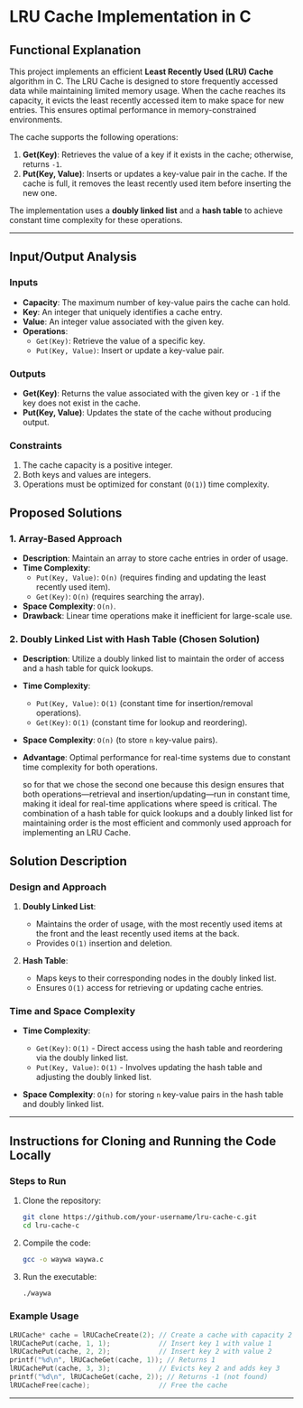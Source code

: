 # LRU Cache Implementation in C

## Functional Explanation

This project implements an efficient **Least Recently Used (LRU) Cache** algorithm in C. The LRU Cache is designed to store frequently accessed data while maintaining limited memory usage. When the cache reaches its capacity, it evicts the least recently accessed item to make space for new entries. This ensures optimal performance in memory-constrained environments.

The cache supports the following operations:
1. **Get(Key)**: Retrieves the value of a key if it exists in the cache; otherwise, returns `-1`.
2. **Put(Key, Value)**: Inserts or updates a key-value pair in the cache. If the cache is full, it removes the least recently used item before inserting the new one.

The implementation uses a **doubly linked list** and a **hash table** to achieve constant time complexity for these operations.

---
## Input/Output Analysis

### Inputs
- **Capacity**: The maximum number of key-value pairs the cache can hold.
- **Key**: An integer that uniquely identifies a cache entry.
- **Value**: An integer value associated with the given key.
- **Operations**:
  - `Get(Key)`: Retrieve the value of a specific key.
  - `Put(Key, Value)`: Insert or update a key-value pair.

### Outputs
- **Get(Key)**: Returns the value associated with the given key or `-1` if the key does not exist in the cache.
- **Put(Key, Value)**: Updates the state of the cache without producing output.

### Constraints
1. The cache capacity is a positive integer.
2. Both keys and values are integers.
3. Operations must be optimized for constant (`O(1)`) time complexity.

## Proposed Solutions

### 1. Array-Based Approach
- **Description**: Maintain an array to store cache entries in order of usage.
- **Time Complexity**:
  - `Put(Key, Value)`: `O(n)` (requires finding and updating the least recently used item).
  - `Get(Key)`: `O(n)` (requires searching the array).
- **Space Complexity**: `O(n)`.
- **Drawback**: Linear time operations make it inefficient for large-scale use.

### 2. Doubly Linked List with Hash Table (Chosen Solution)
- **Description**: Utilize a doubly linked list to maintain the order of access and a hash table for quick lookups.
- **Time Complexity**:
  - `Put(Key, Value)`: `O(1)` (constant time for insertion/removal operations).
  - `Get(Key)`: `O(1)` (constant time for lookup and reordering).
- **Space Complexity**: `O(n)` (to store `n` key-value pairs).
- **Advantage**: Optimal performance for real-time systems due to constant time complexity for both operations.
  
   so for that we chose the second one because this design ensures that both operations—retrieval and insertion/updating—run in constant time, making it ideal for real-time applications where speed is critical.     The combination of a hash table for quick lookups and a doubly linked list for maintaining order is the most efficient and commonly used approach for implementing an LRU Cache.

## Solution Description

### Design and Approach
1. **Doubly Linked List**: 
   - Maintains the order of usage, with the most recently used items at the front and the least recently used items at the back.
   - Provides `O(1)` insertion and deletion.

2. **Hash Table**:
   - Maps keys to their corresponding nodes in the doubly linked list.
   - Ensures `O(1)` access for retrieving or updating cache entries.

### Time and Space Complexity
- **Time Complexity**:
  - `Get(Key)`: `O(1)` - Direct access using the hash table and reordering via the doubly linked list.
  - `Put(Key, Value)`: `O(1)` - Involves updating the hash table and adjusting the doubly linked list.

- **Space Complexity**: `O(n)` for storing `n` key-value pairs in the hash table and doubly linked list.



---

## Instructions for Cloning and Running the Code Locally


### Steps to Run
1. Clone the repository:
   ```bash
   git clone https://github.com/your-username/lru-cache-c.git
   cd lru-cache-c
   ```

2. Compile the code:
   ```bash
   gcc -o waywa waywa.c
   ```

3. Run the executable:
   ```bash
   ./waywa
   ```

### Example Usage
```c
LRUCache* cache = lRUCacheCreate(2); // Create a cache with capacity 2
lRUCachePut(cache, 1, 1);            // Insert key 1 with value 1
lRUCachePut(cache, 2, 2);            // Insert key 2 with value 2
printf("%d\n", lRUCacheGet(cache, 1)); // Returns 1
lRUCachePut(cache, 3, 3);            // Evicts key 2 and adds key 3
printf("%d\n", lRUCacheGet(cache, 2)); // Returns -1 (not found)
lRUCacheFree(cache);                 // Free the cache
```

---
